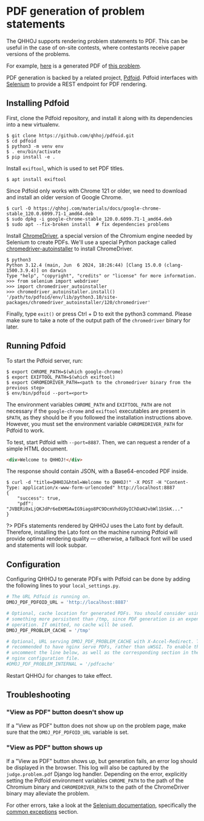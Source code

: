 # PDF generation of problem statements

The QHHOJ supports rendering problem statements to PDF. This can be useful in the case of on-site contests, where contestants receive paper versions of the problems.

For example, [here](https://qhhoj.com/problem/mochi/pdf) is a generated PDF of
[this problem](https://qhhoj.com/problem/mochi).

PDF generation is backed by a related project, [Pdfoid](https://github.com/qhhoj/pdfoid). Pdfoid interfaces with [Selenium](https://www.selenium.dev/) to provide a REST endpoint for PDF rendering.

## Installing Pdfoid

First, clone the Pdfoid repository, and install it along with its dependencies into a new virtualenv.

```shell-session
$ git clone https://github.com/qhhoj/pdfoid.git
$ cd pdfoid
$ python3 -m venv env
$ . env/bin/activate
$ pip install -e .
```

Install `exiftool`, which is used to set PDF titles.

```shell-session
$ apt install exiftool
```

Since Pdfoid only works with Chrome 121 or older, we need to download and install an older version of Google Chrome. 

```shell-session
$ curl -O https://qhhoj.com/materials/docs/google-chrome-stable_120.0.6099.71-1_amd64.deb
$ sudo dpkg -i google-chrome-stable_120.0.6099.71-1_amd64.deb 
$ sudo apt --fix-broken install  # fix dependencies problems
```

Install [ChromeDriver](https://chromedriver.chromium.org/downloads), a special version of the Chromium engine needed by Selenium to create PDFs. We'll use a special Python package called [chromedriver-autoinstaller](https://pypi.org/project/chromedriver-autoinstaller/) to install ChromeDriver.

```shell-session
$ python3
Python 3.12.4 (main, Jun  6 2024, 18:26:44) [Clang 15.0.0 (clang-1500.3.9.4)] on darwin
Type "help", "copyright", "credits" or "license" for more information.
>>> from selenium import webdriver
>>> import chromedriver_autoinstaller
>>> chromedriver_autoinstaller.install()
'/path/to/pdfoid/env/lib/python3.10/site-packages/chromedriver_autoinstaller/120/chromedriver'
```

Finally, type `exit()` or press Ctrl + D to exit the python3 command. Please make sure to take a note of the output path of the `chromedriver` binary for later.  

## Running Pdfoid

To start the Pdfoid server, run:

```shell-session
$ export CHROME_PATH=$(which google-chrome)
$ export EXIFTOOL_PATH=$(which exiftool)
$ export CHROMEDRIVER_PATH=<path to the chromedriver binary from the previous step>
$ env/bin/pdfoid --port=<port>
```

The environment variables `CHROME_PATH` and `EXIFTOOL_PATH` are not necessary if the `google-chrome` and `exiftool` executables are present in `$PATH`, as they should be if you followed the installation instructions above. However, you must set the environment variable `CHROMEDRIVER_PATH` for Pdfoid to work.

To test, start Pdfoid with `--port=8887`. Then, we can request a render of a simple HTML document.

```html
<div>Welcome to QHHOJ!</div>
```

The response should contain JSON, with a Base64-encoded PDF inside.

```shell-session
$ curl -d "title=QHHOJ&html=Welcome to QHHOJ!" -X POST -H "Content-Type: application/x-www-form-urlencoded" http://localhost:8887
{
    "success": true,
    "pdf": "JVBERi0xLjQKJdPr6eEKMSAwIG9iago8PC9DcmVhdG9yIChDaHJvbWl1bSkK..."
}
```

?>  PDFs statements rendered by QHHOJ uses the Lato font by default. Therefore, installing the Lato font on the machine running Pdfoid will provide optimal rendering quality &mdash; otherwise, a fallback font will be used and statements will look subpar.

## Configuration

Configuring QHHOJ to generate PDFs with Pdfoid can be done by adding the following lines to your `local_settings.py`.

```python
# The URL Pdfoid is running on.
DMOJ_PDF_PDFOID_URL = 'http://localhost:8887'

# Optional, cache location for generated PDFs. You should consider using
# something more persistent than /tmp, since PDF generation is an expensive
# operation. If omitted, no cache will be used.
DMOJ_PDF_PROBLEM_CACHE = '/tmp'

# Optional, URL serving DMOJ_PDF_PROBLEM_CACHE with X-Accel-Redirect. This is
# recommended to have nginx serve PDFs, rather than uWSGI. To enable this,
# uncomment the line below, as well as the corresponding section in the sample
# nginx configuration file.
#DMOJ_PDF_PROBLEM_INTERNAL = '/pdfcache'
```

Restart QHHOJ for changes to take effect.

## Troubleshooting

### "View as PDF" button doesn't show up

If a "View as PDF" button does not show up on the problem page, make sure that the `DMOJ_PDF_PDFOID_URL` variable is set.

### "View as PDF" button shows up

If a "View as PDF" button shows up, but generation fails, an error log should be displayed in the browser. This log will also be captured by the `judge.problem.pdf` Django log handler. Depending on the error, explicitly setting the Pdfoid environment variables `CHROME_PATH` to the path of the Chromium binary and `CHROMEDRIVER_PATH` to the path of the ChromeDriver binary may alleviate the problem.

For other errors, take a look at the [Selenium documentation](https://www.selenium.dev/documentation/webdriver/), specifically the [common exceptions](https://www.selenium.dev/selenium/docs/api/py/common/selenium.common.exceptions.html) section.
